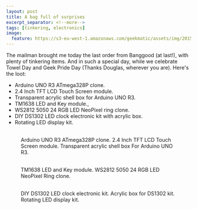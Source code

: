 ```yaml
---
layout: post
title: A bag full of surprises
excerpt_separator: <!--more-->
tags: [tinkering, electronics]
image:
  feature: https://s3-eu-west-1.amazonaws.com/geekmatic/assets/img/2015-05-25-13.jpg
---
```


The mailman brought me today the last order from Banggood (at last!), with plenty of tinkering items. And in such a special day, while we celebrate Towel Day and Geek Pride Day (Thanks Douglas, wherever you are). Here's the loot:

* Arduino UNO R3 ATmega328P clone.
* 2.4 Inch TFT LCD Touch Screen module.
* Transparent acrylic shell box for Arduino UNO R3.
* TM1638 LED and Key module., 
* WS2812 5050 24 RGB LED NeoPixel ring clone.
* DIY DS1302 LED clock electronic kit with acrylic box.
* Rotating LED display kit.
<!--more-->

<figure class="third">
	<a href="https://s3-eu-west-1.amazonaws.com/geekmatic/assets/img/2015-05-25-00.jpg"><img src="https://s3-eu-west-1.amazonaws.com/geekmatic/assets/img/2015-05-25-00.jpg" alt=""></a>
	<a href="https://s3-eu-west-1.amazonaws.com/geekmatic/assets/img/2015-05-25-01.jpg"><img src="https://s3-eu-west-1.amazonaws.com/geekmatic/assets/img/2015-05-25-01.jpg" alt=""></a>
  <a href="https://s3-eu-west-1.amazonaws.com/geekmatic/assets/img/2015-05-25-02.jpg"><img src="https://s3-eu-west-1.amazonaws.com/geekmatic/assets/img/2015-05-25-02.jpg" alt=""></a>
  <figcaption>Arduino UNO R3 ATmega328P clone. 2.4 Inch TFT LCD Touch Screen module. Transparent acrylic shell box For Arduino UNO R3.</figcaption>
</figure>

<figure class="half">
  <a href="https://s3-eu-west-1.amazonaws.com/geekmatic/assets/img/2015-05-25-03.jpg"><img src="https://s3-eu-west-1.amazonaws.com/geekmatic/assets/img/2015-05-25-03.jpg" alt=""></a>
  <a href="https://s3-eu-west-1.amazonaws.com/geekmatic/assets/img/2015-05-25-04.jpg"><img src="https://s3-eu-west-1.amazonaws.com/geekmatic/assets/img/2015-05-25-04.jpg" alt=""></a>
  <figcaption>TM1638 LED and Key module. WS2812 5050 24 RGB LED NeoPixel Ring clone. </figcaption>
</figure>

<figure class="third">
  <a href="https://s3-eu-west-1.amazonaws.com/geekmatic/assets/img/2015-05-25-05.jpg"><img src="https://s3-eu-west-1.amazonaws.com/geekmatic/assets/img/2015-05-25-05.jpg" alt=""></a>
  <a href="https://s3-eu-west-1.amazonaws.com/geekmatic/assets/img/2015-05-25-06.jpg"><img src="https://s3-eu-west-1.amazonaws.com/geekmatic/assets/img/2015-05-25-06.jpg" alt=""></a>
  <a href="https://s3-eu-west-1.amazonaws.com/geekmatic/assets/img/2015-05-25-07.jpg"><img src="https://s3-eu-west-1.amazonaws.com/geekmatic/assets/img/2015-05-25-07.jpg" alt=""></a>
  <figcaption>DIY DS1302 LED clock electronic kit. Acrylic box for DS1302 kit. Rotating LED display kit.</figcaption>
</figure>